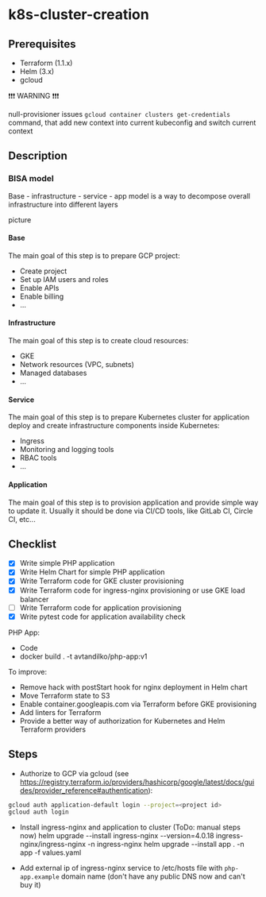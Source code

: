 # k8s-cluster-creation

## Prerequisites

* Terraform (1.1.x)
* Helm (3.x)
* gcloud

❗❗❗ WARNING ❗❗❗

null-provisioner issues `gcloud container clusters get-credentials` command, that add new context into current kubeconfig and switch current context

## Description

### BISA model

Base - infrastructure - service - app model is a way to decompose overall infrastructure into different layers

picture

#### Base

The main goal of this step is to prepare GCP project:

* Create project
* Set up IAM users and roles
* Enable APIs
* Enable billing
* ...

#### Infrastructure

The main goal of this step is to create cloud resources:

* GKE
* Network resources (VPC, subnets)
* Managed databases
* ...

#### Service

The main goal of this step is to prepare Kubernetes cluster for application deploy and create infrastructure components inside Kubernetes:

* Ingress
* Monitoring and logging tools
* RBAC tools
* ...

#### Application

The main goal of this step is to provision application and provide simple way to update it. Usually it should be done via CI/CD tools, like GitLab CI, Circle CI, etc...

## Checklist

* [x] Write simple PHP application
* [x] Write Helm Chart for simple PHP application
* [x] Write Terraform code for GKE cluster provisioning
* [x] Write Terraform code for ingress-nginx provisioning or use GKE load balancer
* [ ] Write Terraform code for application provisioning
* [x] Write pytest code for application availability check

PHP App:

* Code
* docker build . -t avtandilko/php-app:v1

To improve:

* Remove hack with postStart hook for nginx deployment in Helm chart
* Move Terraform state to S3
* Enable container.googleapis.com via Terraform before GKE provisioning
* Add linters for Terraform
* Provide a better way of authorization for Kubernetes and Helm Terraform providers

## Steps

* Authorize to GCP via gcloud (see https://registry.terraform.io/providers/hashicorp/google/latest/docs/guides/provider_reference#authentication):

```bash
gcloud auth application-default login --project=<project id>
gcloud auth login
```

* Install ingress-nginx and application to cluster (ToDo: manual steps now)
helm upgrade --install ingress-nginx --version=4.0.18 ingress-nginx/ingress-nginx -n ingress-nginx
helm upgrade --install app . -n app -f values.yaml

* Add external ip of ingress-nginx service to /etc/hosts file with `php-app.example` domain name (don't have any public DNS now and can't buy it)
